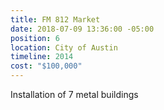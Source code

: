 ```yaml
---
title: FM 812 Market
date: 2018-07-09 13:36:00 -05:00
position: 6
location: City of Austin
timeline: 2014
cost: "$100,000"
---
```


Installation of 7 metal buildings